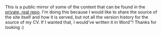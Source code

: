 This is a public mirror of some of the content that can be found in the [private, real repo](https://github.com/ashtonmoomoo/ashtonmoore.dev/). I'm doing this because I would like to share the source of the site itself and how it is served, but not all the version history for the source of my CV. If I wanted that, I would've written it in Word™! Thanks for looking :)
